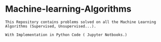 # Machine-learning-Algorithms


    This Repository contains problems solved on all the Machine Learning Algorithms (Supervised, Unsupervised...).

    With Implementation in Python Code ( Jupyter Notbooks.)

